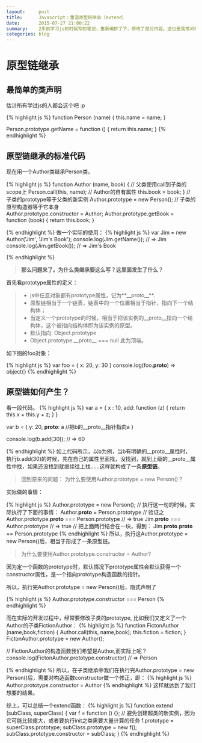 ```yaml
---
layout:     post
title:      Javascript：重温原型链继承（extend）
date:       2015-07-27 21:00:22
summary:    2年前学习js的时候写的笔记，重新编排了下，修改了部分内容。这也是我常问候选人的面试题目之一。
categories: blog
---
```


# 原型链继承

## 最简单的类声明

估计所有学过js的人都会这个吧 :p

{% highlight js %} 
function Person (name) {
  this.name = name;
}

Person.prototype.getName = function () {
  return this.name;
}
{% endhighlight %}


## 原型链继承的标准代码

现在用一个Author类继承Person类。

{% highlight js %} 
function Author (name, book) {
  // 父类使用call到子类的scope上
  Person.call(this, name); 
  // Author的自有属性
  this.book = book; 
}
// 子类的prototype等于父类的新实例
Author.prototype = new Person();
// 子类的原型构造器等于它本身  
Author.prototype.constructor = Author; 
Author.prototype.getBook = function (book) {
  return this.book;
}

{% endhighlight %}
做一个实际的使用：
{% highlight js %} 
var Jim = new Author('Jim', 'Jim\'s Book');
console.log(Jim.getName()); // => Jim
console.log(Jim.getBook()); // => Jim's Book

{% endhighlight %}

> **那么问题来了。为什么类继承要这么写？这里面发生了什么？**

首先看prototype属性的定义：

> - js中任意对象都有prototype属性，记为**\_\_proto\_\_**.
> - 原型链相当于一个链表，链表中的一个位置相当于指针，指向下一个结构体；
> - 当定义一个prototype的时候，相当于把该实例的\_\_proto\_\_指向一个结构体，这个被指向结构体即为该实例的原型。
> - 默认指向: Object.prototype 
> - Object.prototype.\_\_proto\_\_ === null 此为顶端。

如下图的foo对象：

{% highlight js %}
var foo = {
  x: 20,
  y: 30
}
console.log(foo.__proto__) => object{}
{% endhighlight %}


## 原型链如何产生？

看一段代码。
{% highlight js %}
var a = {
  x : 10,
  add: function (z) {
    return this.x + this.y + z;
  }
}

var b = {
  y: 20,
  __proto__: a //把b的__proto__指针指向a
}

console.log(b.add(30));  // => 60


{% endhighlight %}
如上代码所示，以b为例，当b有明确的\_\_proto\_\_属性时，执行b.add(30)的时候，先在自己的属性里面找，没找到，就到上级的\_\_proto\_\_属性中找，如果还没找到就继续往上找......这样就构成了一条**原型链**。

> 回到原来的问题： 为什么要使用Author.prototype = new Person()？

实际做的事情：

{% highlight js %} 
Author.prototype = new Person();
// 执行这一句的时候，实际执行了下面的事情：
Author.__proto__ = Person.prototype
// 验证之
Author.prototype.__proto__ === Person.prototype  // => true
Jim.__proto__ === Author.prototype // => true
// 把上面两行结合在一块，得到：
Jim.__proto__.__proto__ == Person.prototype 
{% endhighlight %}
所以，执行这Author.prototype = new Person()后，相当于形成了一条原型链。

> 为什么要使用Author.prototype.constructor = Author?

因为定一个函数的prototype时，默认情况下prototype属性会默认获得一个constructor属性，是一个指向prototype构造函数的指针。

所以，执行完Author.prototype = new Person()后，隐式声明了

{% highlight js %} 
Author.prototype.constructor === Person
{% endhighlight %}

而在实际的开发过程中，经常要修改子类的prototype, 比如我们又定义了一个Author的子类FictionAuthor：
{% highlight js %}
function FictonAuthor (name,book,fiction) {
  Author.call(this, name,book); 
  this.fiction = fiction;
}
FictonAuthor.prototype = new Author();

// FictionAuthor的构造函数我们希望是Author,而实际上呢？
console.log(FictonAuthor.prototype.constructor) 
// => Person

{% endhighlight %}
所以，在子类继承中我们在执行完Author.prototype = new Person()后，需要对构造函数constructor做一个修正，即：
{% highlight js %} 
Author.prototype.constructor = Author
{% endhighlight %}
这样就达到了我们想要的结果。

综上，可以总结一个extend函数：
{% highlight js %}
function extend (subClass, superClass) {
  var f = function () {}; 
  // 避免创建超类的新实例，因为它可能比较庞大，或者要执行init之类需要大量计算的任务
  f.prototype = superClass.prototype;
  subClass.prototype = new f();
  subClass.prototype.constructor = subClass;
}
{% endhighlight %}
